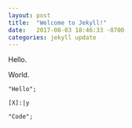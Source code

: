 ```yaml
---
layout: post
title:  "Welcome to Jekyll!"
date:   2017-08-03 18:46:33 -0700
categories: jekyll update
---
```

Hello.

World.

```
"Hello";

[X]:|y

"Code";
```
